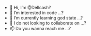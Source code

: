 - 👋 Hi, I’m @Dellcash?
- 👀 I’m interested in code ...?
- 🌱 I’m currently learning god state ...?
- 💞️ I do not looking to collaborate on ...?
- 📫 Do you wanna reach me ...?

<!---
Dellcash/Dellcash is a ✨ special ✨ repository because its `README.md` (this file) appears on your GitHub profile.
You can click the Preview link to take a look at your changes.
--->
